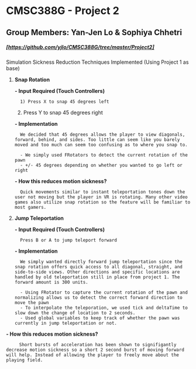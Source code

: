 # CMSC388G - Project 2
## Group Members: Yan-Jen Lo & Sophiya Chhetri
##### [https://github.com/yjlo/CMSC388G/tree/master/Project2]
Simulation Sickness Reduction Techniques Implemented (Using Project 1 as base)
1) **Snap Rotation**

   **- Input Required (Touch Controllers)**

         1) Press X to snap 45 degrees left
	 2) Press Y to snap 45 degrees right

   **- Implementation**

         We decided that 45 degrees allows the player to view diagonals, forward, behind, and sides. Too little can seem like you barely moved and too much can seem too confusing as to where you snap to.

         - We simply used FRotators to detect the current rotation of the pawn
         - +/- 45 degrees depending on whether you wanted to go left or right

   **- How this reduces motion sickness?**

         Quick movements similar to instant teleportation tones down the user not moving but the player in VR is rotating. Many other video games also utilize snap rotation so the feature will be familiar to most gamers.

2) **Jump Teleportation**

     **- Input Required (Touch Controllers)**

         Press B or A to jump teleport forward

     **- Implementation**

         We simply wanted directly forward jump teleportation since the snap rotation offers quick access to all diagonal, straight, and side-to-side views. Other directions and specific locations are handled by old teleportation still in place from project 1. The forward amount is 300 units.

         - Using FRotator to capture the current rotation of the pawn and normalizing allows us to detect the correct forward direction to move the pawn
         - To interpolate the teleporation, we used tick and deltaTime to slow down the change of location to 2 seconds.
         - Used global variables to keep track of whether the pawn was currently in jump teleportation or not.

**- How this reduces motion sickness?**

         Short bursts of acceleration has been shown to signifigantly decrease motion sickness so a short 2 second burst of moving forward will help. Instead of allowing the player to freely move about the playing field.